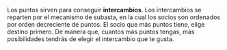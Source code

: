 Los puntos sirven para conseguir **intercambios**. Los intercambios se reparten por el mecanismo de subasta, en la cual los socios son ordenados por orden decreciente de puntos. El socio que más puntos tiene, elige destino primero. De manera que, cuantos más puntos tengas, más posibilidades tendrás de elegir el intercambio que te gusta.
